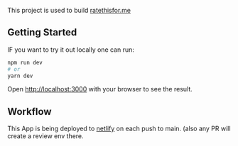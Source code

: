 This project is used to build [ratethisfor.me](https://ratethisfor.me)

## Getting Started

IF you want to try it out locally one can run:

```bash
npm run dev
# or
yarn dev
```

Open [http://localhost:3000](http://localhost:3000) with your browser to see the result.

## Workflow

This App is being deployed to [netlify](https://app.netlify.com/sites/score-my-meeting/overview) on each push to main. (also any PR will create a review env there.
